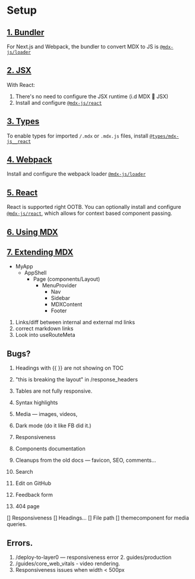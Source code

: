 # Setup

## [1. Bundler](https://mdxjs.com/docs/getting-started/#bundler)

For Next.js and Webpack, the bundler to convert MDX to JS is
[`@mdx-js/loader`](https://mdxjs.com/packages/loader)

## [2. JSX](https://mdxjs.com/docs/getting-started/#jsx)

With React:

1. There's no need to configure the JSX runtime (i.d MDX 🤝 JSX)
2. Install and configure [`@mdx-js/react`](https://mdxjs.com/packages/react)

## [3. Types](https://mdxjs.com/docs/getting-started/#types)

To enable types for imported `/.mdx` or `.mdx.js` files, install
[`@types/mdx-js__react`](https://yarnpkg.com/package/@types/mdx-js__react)

## [4. Webpack](https://mdxjs.com/docs/getting-started/#webpack)

Install and configure the webpack loader [`@mdx-js/loader`](https://mdxjs.com/packages/loader)

## [5. React](https://mdxjs.com/docs/getting-started/#react)

React is supported right OOTB. You can optionally install and configure
[`@mdx-js/react`](https://mdxjs.com/packages/react/), which allows for context based component passing.

## [6. Using MDX](https://mdxjs.com/docs/getting-started/#using-mdx)

## [7. Extending MDX](https://mdxjs.com/docs/getting-started/#extending-mdx)


- MyApp
	- AppShell
		- Page (components/Layout)
			- MenuProvider
				- Nav
				- Sidebar
				- MDXContent
				- Footer

<!--  -->
1. Links/diff between internal and external md links
2. correct markdown links
3. Look into useRouteMeta

## Bugs?
1. Headings with {{ }} are not showing on TOC
2. "this is breaking the layout" in /response_headers
3. Tables are not fully responsive.

1. Syntax highlights
2. Media — images, videos,
3. Dark mode (do it like FB did it.)
4. Responsiveness
5. Components documentation
6. Cleanups from the old docs — favicon, SEO, comments...
7. Search
8. Edit on GitHub
9. Feedback form
10. 404 page


[] Responsiveness
[] Headings...
[] File path
[] themecomponent for media queries.


## Errors.

1. /deploy-to-layer0 — responsiveness error
	2. guides/production
2. /guides/core_web_vitals - video rendering.
3. Responsiveness issues when width < 500px